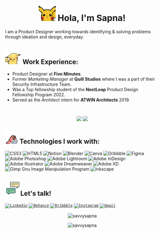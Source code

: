 <h1 align = "center"><img src="pika1.gif" width="55px"> Hola, I'm Sapna! </h1>

I am a Product Designer working towards identifying & solving problems through ideation and design, everyday.

## <img src="pika2.gif" width="52px"> Work Experience: 

- Product Designer at **Five Minutes**.
- Former *Marketing Manager* at **Quill Studios** where I was a part of their Security Infrastructure Team.
- Was a Top fellowship student of the **NextLeap** Product Design Fellowship Program 2022.
- Served as the *Architect* intern for **ATWIN Architects** 2019.
<br>

<p align = "center">
  <img src="https://github-readme-stats.vercel.app/api?username=savvysapna&theme=tokyonight&hide_border=true&include_all_commits=false&count_private=false">
  <img height="195" src="https://github-readme-stats.vercel.app/api/top-langs/?username=savvysapna&theme=tokyonight&hide_border=true&include_all_commits=false&count_private=false&layout=compact">
</p>


## <img src="work.gif" width="42px"> Technologies I work with:

![CSS3](https://img.shields.io/badge/css3-%231572B6.svg?style=for-the-badge&logo=css3&logoColor=white) 
![HTML5](https://img.shields.io/badge/html5-%23E34F26.svg?style=for-the-badge&logo=html5&logoColor=white) 
![Notion](https://img.shields.io/badge/Notion-%23000000.svg?style=for-the-badge&logo=notion&logoColor=white) 
![Blender](https://img.shields.io/badge/blender-%23F5792A.svg?style=for-the-badge&logo=blender&logoColor=white) 
![Canva](https://img.shields.io/badge/Canva-%2300C4CC.svg?style=for-the-badge&logo=Canva&logoColor=white) 
![Dribbble](https://img.shields.io/badge/Dribbble-EA4C89?style=for-the-badge&logo=dribbble&logoColor=white)
![Figma](https://img.shields.io/badge/figma-%23F24E1E.svg?style=for-the-badge&logo=figma&logoColor=white) 
![Adobe Photoshop](https://img.shields.io/badge/adobephotoshop-%2331A8FF.svg?style=for-the-badge&logo=adobephotoshop&logoColor=white) 
![Adobe Lightroom](https://img.shields.io/badge/Adobe%20Lightroom-31A8FF.svg?style=for-the-badge&logo=Adobe%20Lightroom&logoColor=white) 
![Adobe InDesign](https://img.shields.io/badge/Adobe%20InDesign-49021F?style=for-the-badge&logo=adobeindesign&logoColor=white) 
![Adobe Illustrator](https://img.shields.io/badge/adobeillustrator-%23FF9A00.svg?style=for-the-badge&logo=adobeillustrator&logoColor=white) 
![Adobe Dreamweaver](https://img.shields.io/badge/Adobe%20Dreamweaver-FF61F6.svg?style=for-the-badge&logo=Adobe%20Dreamweaver&logoColor=white) 
![Adobe XD](https://img.shields.io/badge/Adobe%20XD-470137?style=for-the-badge&logo=Adobe%20XD&logoColor=#FF61F6) 
![Gimp Gnu Image Manipulation Program](https://img.shields.io/badge/Gimp-657D8B?style=for-the-badge&logo=gimp&logoColor=FFFFFF) 
![Inkscape](https://img.shields.io/badge/Inkscape-e0e0e0?style=for-the-badge&logo=inkscape&logoColor=080A13)


## <img src="chatting.gif" width="50px">Let's talk!

<code><a href="https://linkedin.com/in/sapna-gupta-955533129/"><img width="45px" src="https://img.icons8.com/color/8x/000000/linkedin.png" title="Linkedin"/></a></code>
<code><a href="https://linkedin.com/in/sapna-gupta-955533129/"><img width="45px" src="https://img.icons8.com/color/8x/000000/behance.png" title="Behance"/></a></code>
<code><a href="https://linkedin.com/in/sapna-gupta-955533129/"><img width="45px" src="https://img.icons8.com/color/8x/000000/dribbble.png" title="Dribbble"/></a></code>
<code><a href="https://www.instagram.com/graphunny.con/"><img width="45px" src="https://img.icons8.com/fluent/48/000000/instagram-new.png" title="Instagram"/></a></code>
<code><a href="mailto:saumya.singh203@gmail.com"><img width="43px" src="https://img.icons8.com/fluent/48/000000/gmail.png" title="Gmail"/></a></code>
<br>

<p align="center"><img align="center" src="https://github-readme-streak-stats.herokuapp.com/?user=savvysapna&theme=tokyonight&hide_border=true" alt="savvysapna" /></p>
<p align="center"><img src="https://visitcount.itsvg.in/api?id=savvysapna&icon=5&color=6" alt="savvysapna" /> </p>
